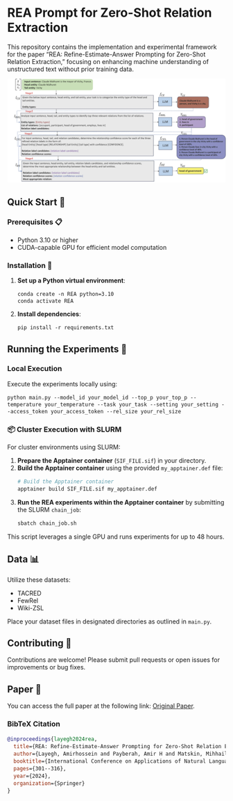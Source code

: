 
# REA Prompt for Zero-Shot Relation Extraction

This repository contains the implementation and experimental framework for the paper “REA: Refine-Estimate-Answer Prompting for Zero-Shot Relation Extraction,” focusing on enhancing machine understanding of unstructured text without prior training data.

![REA Zero-Shot Relation Extraction Process](/rea.jpg)


## Quick Start 🚀

### Prerequisites 📋

- Python 3.10 or higher
- CUDA-capable GPU for efficient model computation

### Installation 🔧

1. **Set up a Python virtual environment**:
   ```
   conda create -n REA python=3.10
   conda activate REA
   ```

2. **Install dependencies**:
   ```
   pip install -r requirements.txt
   ```

## Running the Experiments 🧪

### Local Execution

Execute the experiments locally using:
```
python main.py --model_id your_model_id --top_p your_top_p --temperature your_temperature --task your_task --setting your_setting --access_token your_access_token --rel_size your_rel_size
```

### 📦 Cluster Execution with SLURM

For cluster environments using SLURM:
1. **Prepare the Apptainer container** (`SIF_FILE.sif`) in your directory.
2. **Build the Apptainer container** using the provided `my_apptainer.def` file:
   ```bash
   # Build the Apptainer container
   apptainer build SIF_FILE.sif my_apptainer.def
   ```
3. **Run the REA experiments within the Apptainer container** by submitting the SLURM `chain_job`:
   ```bash
   sbatch chain_job.sh
   ```

This script leverages a single GPU and runs experiments for up to 48 hours.

## Data 📊

Utilize these datasets:
- TACRED
- FewRel
- Wiki-ZSL

Place your dataset files in designated directories as outlined in `main.py`.

## Contributing 🤝

Contributions are welcome! Please submit pull requests or open issues for improvements or bug fixes.


## Paper 📄

You can access the full paper at the following link: [Original Paper]((https://link.springer.com/chapter/10.1007/978-3-031-70239-6_21)).

### BibTeX Citation
```bibtex
@inproceedings{layegh2024rea,
  title={REA: Refine-Estimate-Answer Prompting for Zero-Shot Relation Extraction},
  author={Layegh, Amirhossein and Payberah, Amir H and Matskin, Mihhail},
  booktitle={International Conference on Applications of Natural Language to Information Systems},
  pages={301--316},
  year={2024},
  organization={Springer}
}

